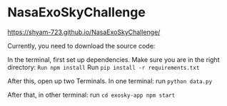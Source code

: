# NasaExoSkyChallenge

https://shyam-723.github.io/NasaExoSkyChallenge/

Currently, you need to download the source code:

In the terminal, first set up dependencies. Make sure you are in the right directory: 
  `Run npm install`
  Run `pip install -r requirements.txt`

After this, open up two Terminals.
In one terminal:
run  `python data.py` 

After that, in other terminal:
run `cd exosky-app
npm start`
